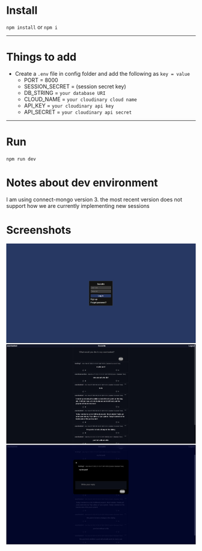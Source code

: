 # Install

`npm install` or `npm i`

---

# Things to add

- Create a `.env` file in config folder and add the following as `key = value`
  - PORT = 8000
  - SESSION_SECRET = (session secret key)
  - DB_STRING = `your database URI`
  - CLOUD_NAME = `your cloudinary cloud name`
  - API_KEY = `your cloudinary api key`
  - API_SECRET = `your cloudinary api secret`

---

# Run

`npm run dev`

# Notes about dev environment
I am using connect-mongo version 3. the most recent version does not support how we are currently implementing new sessions


# Screenshots
![](./img/socialite-screenshot2.jpg)
![](./img/socialite-screenshot1.jpg)
![](./img/socialite-screenshot3.jpg)
